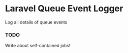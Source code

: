 # Laravel Queue Event Logger

Log all details of queue events

### TODO

Write about self-contained jobs!
